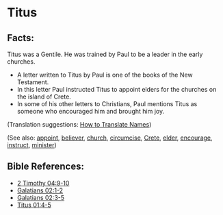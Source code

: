 # Titus #

## Facts: ##

Titus was a Gentile. He was trained by Paul to be a leader in the early churches.

* A letter written to Titus by Paul is one of the books of the New Testament.
* In this letter Paul instructed Titus to appoint elders for the churches on the island of Crete.
* In some of his other letters to Christians, Paul mentions Titus as someone who encouraged him and brought him joy.

(Translation suggestions: [How to Translate Names](en/ta-vol1/translate/man/translate-names))

(See also: [appoint](../kt/appoint.md), [believer](../kt/believer.md), [church](../kt/church.md), [circumcise](../kt/circumcise.md), [Crete](../other/crete.md), [elder](../other/elder.md), [encourage](../other/encourage.md), [instruct](../other/instruct.md), [minister](../kt/minister.md))

## Bible References: ##

* [2 Timothy 04:9-10](en/tn/2ti/help/04/09)
* [Galatians 02:1-2](en/tn/gal/help/02/01)
* [Galatians 02:3-5](en/tn/gal/help/02/03)
* [Titus 01:4-5](en/tn/tit/help/01/04)